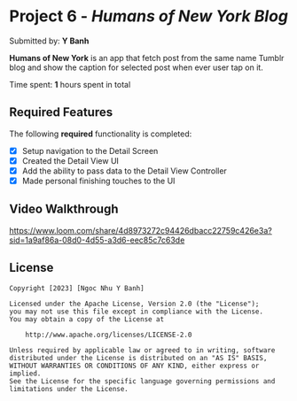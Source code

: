 # Project 6 - *Humans of New York Blog*

Submitted by: **Y Banh**

**Humans of New York** is an app that fetch post from the same name Tumblr blog and show the caption for selected post when ever user tap on it.

Time spent: **1** hours spent in total

## Required Features

The following **required** functionality is completed:

- [x] Setup navigation to the Detail Screen
- [x] Created the Detail View UI
- [x] Add the ability to pass data to the Detail View Controller
- [x] Made personal finishing touches to the UI

## Video Walkthrough

https://www.loom.com/share/4d8973272c94426dbacc22759c426e3a?sid=1a9af86a-08d0-4d55-a3d6-eec85c7c63de

## License

    Copyright [2023] [Ngoc Nhu Y Banh]

    Licensed under the Apache License, Version 2.0 (the "License");
    you may not use this file except in compliance with the License.
    You may obtain a copy of the License at

        http://www.apache.org/licenses/LICENSE-2.0

    Unless required by applicable law or agreed to in writing, software
    distributed under the License is distributed on an "AS IS" BASIS,
    WITHOUT WARRANTIES OR CONDITIONS OF ANY KIND, either express or implied.
    See the License for the specific language governing permissions and
    limitations under the License.
